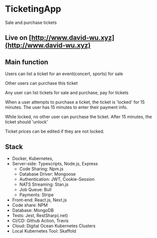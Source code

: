 # TicketingApp

Sale and purchase tickets

## Live on [http://www.david-wu.xyz](http://www.david-wu.xyz)

## Main function

Users can list a ticket for an event(concert, sports) for sale

Other users can purchase this ticket

Any user can list tickets for sale and purchase, pay for tickets

When a user attempts to purchase a ticket, the ticket is 'locked' for 15 minutes. The user has 15 minutes to enter their payment info.

While locked, no other user can purchase the ticket. After 15 minutes, the ticket should 'unlock'

Ticket prices can be edited if they are not locked.

## Stack

- Docker, Kubernetes,
- Server-side: Typescripts, Node.js, Express
  - Code Sharing: Npm.js
  - Database Driver: Mongoose
  - Authentication: JWT, Cookie-Session
  - NATS Streaming: Stan.js
  - Job Queue: Bull
  - Payments: Stripe
- Front-end: React.js, Next.js
- Code share: NPM
- Database: MongoDB
- Tests: Jest, RestSharp(.net)
- CI/CD: Github Action, Travis
- Cloud: Digital Ocean Kubernetes Clusters
- Local Kubernetes Tool: Skaffold
